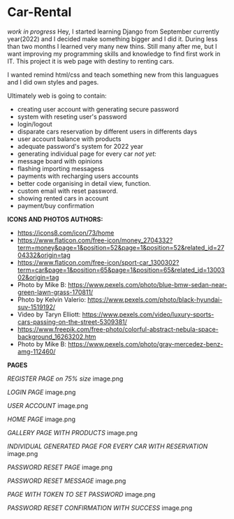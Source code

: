# Car-Rental

*work in progress*
Hey, I started learning Django from September currently year(2022) and I decided make something bigger and I did it. During less than two months I learned very many new thins. Still many after me, but I want improving
my programming skills and knowledge to find first work in IT. This project it is web page with destiny to renting cars.

I wanted remind html/css and teach something new from this languagues and I did own styles and pages.

Ultimately web is going to contain:
- creating user account with generating secure password
- system with reseting user's password 
- login/logout
- disparate cars reservation by different users in differents days
- user account balance with products
- adequate password's system for 2022 year
- generating individual page for every car
*not yet:*
- message board with opinions
- flashing importing messagess
- payments with recharging users accounts
- better code organising in detail view, function.
- custom email with reset password.
- showing rented cars in account
- payment/buy confirmation



**ICONS AND PHOTOS AUTHORS:**
- https://icons8.com/icon/73/home
- https://www.flaticon.com/free-icon/money_2704332?term=money&page=1&position=52&page=1&position=52&related_id=2704332&origin=tag
- https://www.flaticon.com/free-icon/sport-car_1300302?term=car&page=1&position=65&page=1&position=65&related_id=1300302&origin=tag
- Photo by Mike B: https://www.pexels.com/photo/blue-bmw-sedan-near-green-lawn-grass-170811/
- Photo by Kelvin Valerio: https://www.pexels.com/photo/black-hyundai-suv-1519192/
- Video by Taryn Elliott: https://www.pexels.com/video/luxury-sports-cars-passing-on-the-street-5309381/
- https://www.freepik.com/free-photo/colorful-abstract-nebula-space-background_16263202.htm
- Photo by Mike B: https://www.pexels.com/photo/gray-mercedez-benz-amg-112460/


**PAGES**


*REGISTER PAGE on 75% size*
image.png

*LOGIN PAGE*
image.png

*USER ACCOUNT*
image.png

*HOME PAGE*
image.png

*GALLERY PAGE WITH PRODUCTS*
image.png

*INDIVIDUAL GENERATED PAGE FOR EVERY CAR WITH RESERVATION*
image.png

*PASSWORD RESET PAGE*
image.png

*PASSWORD RESET MESSAGE*
image.png

*PAGE WITH TOKEN TO SET PASSWORD*
image.png

*PASSWORD RESET CONFIRMATION WITH SUCCESS*
image.png
